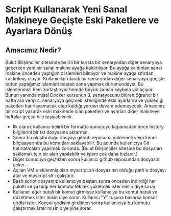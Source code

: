 # Script Kullanarak Yeni Sanal Makineye Geçişte Eski Paketlere ve Ayarlara Dönüş

## Amacımız Nedir?

Bulut Bilişimciler sitesinde belirli bir kursta bir senaryodan diğer senaryoya geçerken yeni bir sanal makine ayağa kaldırılıyor. Bu ayağa kaldırılan sanal makine önceden yaptığımız işlemleri bilmiyor ve makine ayağa sıfırdan kaldırılmış oluyor. Kullanıcılar olarak bir senaryodan diğer senaryoya geçişte bütün yaptığımız işlemleri baştan sona yapmak durumundayız. Bu işlemlerimizi hem zorlaştırıyor hemde büyük zaman kaybına yol açıyor. Bunun yanında misal Docker kursunun 3. senaryosunu bitiren öğrenci  bir hafta ara verip 4. senaryoya geçmek istediğinde eski ayarlarını ve yüklediği paketleri hatırlayamacak olup kaldığı yerden devam edemeyecek. Amacımız bir script yazarak eski makinede olan paketleri ve ayarları diğer makineye haftalar geçse bile taşıyabilmek.

- İlk olarak kullanıcı belirli bir formatta sunucuyu kapamadan önce history bilgilerini bir txt dosyasına aktarmalı.
- Sonra bu oluşturduğu dosyayı github reposuna yüklemeli veya kendi bilgisayarında bu komutları saklayabilir. Bu adımda kullanıcıya Git hatırlatmaları yapılmak zorunda. (Bulut Bilişimciler sitesine bu dosyaları saklamak için bir alan yapılabilir ve işlem çok daha hızlanır.)
- Diğer sunucuya geçtikten sonra kullanıcı github reposundan dosyasını çeker.
- Açılan VM'e eklenmiş olan myscript.sh dosyasının olduğu path'e dosyayı atar ve myscript.sh'ı çalıştırır.
- Bash script dosyamız kullanıcıya baştan sonra önceden indirdiği her paketi ve yazdığı her komutu tek tek yüklemek ister misin diye sorar.
- Kullanıcı eğer hatalı bir komut girmişse kullanıcıya bu komut hatalı ve düzeltmek ister misin diye sorar. Kullanıcı "Y" tuşuna basarsa konsol girdisi ister. Konsol girdisini girdikten sonra kullanıcıya bu komutu çalıştırmak ister misin diye yine sorar.




